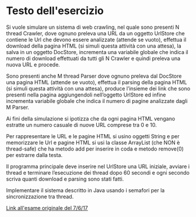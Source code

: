 # Testo dell'esercizio

Si vuole simulare un sistema di web crawling, nel quale sono presenti N thread Crawler, dove ognuno preleva una URL da un oggetto UrlStore che contiene le Url che devono essere analizzate (attende se vuoto), effettua il download della pagina HTML (si simuli questa attività con una attesa), la salva in un oggetto DocStore, incrementa una variabile globale che indica il numero di download effettuati da tutti gli N Crawler e quindi preleva una nuova URL e procede. 

Sono presenti anche M thread Parser dove ognuno preleva dal DocStore una pagina HTML (attende se vuoto), effettua il parsing della pagina HTML (si simuli questa attività con una attesa), produce l’insieme dei link che sono presenti nella pagina aggiungendoli nell’oggetto UrlStore ed infine incrementa variabile globale che indica il numero di pagine analizzate dagli M Parser. 

Ai fini della simulazione si ipotizza che da ogni pagina HTML vengano estratte un numero casuale di nuove URL comprese tra 0 e 10. 

Per rappresentare le URL e le pagine HTML si usino oggetti String e per memorizzare le Url e pagine HTML si usi la classe ArrayList (che NON è thread-safe) che ha metodo add per inserire in coda e metodo remove(0) per estrarre dalla testa.

Il programma principale deve inserire nel UrlStore una URL iniziale, avviare i thread e terminare l’esecuzione dei thread dopo 60 secondi e ogni secondo scriva quanti download e parsing sono stati fatti.

Implementare il sistema descritto in Java usando i semafori per la sincronizzazione tra thread.

[Link all'esame originale del 7/6/17](http://www.disit.org/bellini-sisop/compiti/compito-07-06-2017.pdf)

